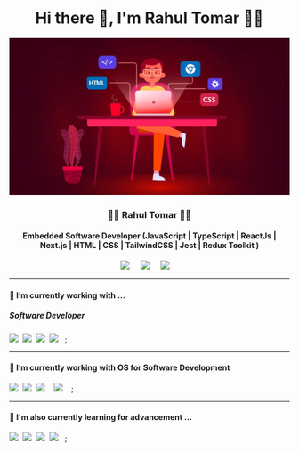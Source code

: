 <h1 align='center'> Hi there 👋, I'm Rahul Tomar  👨‍💻 </h1>


![1](https://github.com/STRahul/STRahul/blob/main/banner.jpg)


<h3 align='center'>
  👨‍💻 Rahul Tomar 👨‍💻
</h3>

<h4 align='center'>
  Embedded Software Developer (JavaScript | TypeScript | ReactJs | Next.js | HTML | CSS | TailwindCSS | Jest | Redux Toolkit )
</h4>



<p align='center'>
  <a href="https://twitter.com/Rahul__Tomar"><img src="https://img.shields.io/badge/twitter-%231DA1F2.svg?&style=for-the-badge&logo=twitter&logoColor=white" /></a>&nbsp;&nbsp;&nbsp;&nbsp;
  <a href="[https://www.linkedin.com/company/techcoderhub](https://www.linkedin.com/in/rahul-singh-tomar-518009182/)"><img src="https://img.shields.io/badge/linkedin-%230077B5.svg?&style=for-the-badge&logo=linkedin&logoColor=white" /></a>&nbsp;&nbsp;&nbsp;&nbsp;
  <a href="mailto:rahultomar03187@gmail.com"><img src="https://img.shields.io/badge/gmail-%23D14836.svg?&style=for-the-badge&logo=gmail&logoColor=white" /></a>&nbsp;&nbsp;&nbsp;&nbsp;
</p>


<hr>

<h4>🔭  I’m currently working with ...</h4>

<h5>Software Developer</h5>
<p >
  <img src="https://img.shields.io/badge/ReactJs-61DAFB.svg?style=for-the-badge&logo=react&logoColor=white" />&nbsp;&nbsp;<img src="https://img.shields.io/badge/TypeScript-3178C6.svg?style=for-the-badge&logo=TypeScript&logoColor=white" />&nbsp;&nbsp;<img src="https://img.shields.io/badge/javascript-%23323330.svg?style=for-the-badge&logo=javascript&logoColor=%23F7DF1E">&nbsp;&nbsp;<img src="https://img.shields.io/badge/NextJS-%23121011.svg?style=for-the-badge&logo=nextdotjs&logoColor=white" />&nbsp;&nbsp ;
</p>


<hr>

<h4>🔭  I’m currently working with OS for Software Development</h4>

<p >
  <img src="https://img.shields.io/badge/Linux-FCC624?style=for-the-badge&logo=linux&logoColor=black" />&nbsp;&nbsp;<img src="https://img.shields.io/badge/Ubuntu-E95420?style=for-the-badge&logo=ubuntu&logoColor=white" />&nbsp;&nbsp<img src = "https://img.shields.io/badge/Windows-0078D6?style=for-the-badge&logo=windows&logoColor=white"/> &nbsp;&nbsp <img src = "https://img.shields.io/badge/mac%20os-000000?style=for-the-badge&logo=macos&logoColor=F0F0F0"/> &nbsp;&nbsp ;
</p>


<hr>

<h4>🌱  I'm also currently learning for advancement ... </h4>
<p >
  <img src="https://img.shields.io/badge/ReactJs-61DAFB.svg?style=for-the-badge&logo=react&logoColor=white" />&nbsp;&nbsp;<img src="https://img.shields.io/badge/TypeScript-3178C6.svg?style=for-the-badge&logo=TypeScript&logoColor=white" />&nbsp;&nbsp;<img src="https://img.shields.io/badge/javascript-%23323330.svg?style=for-the-badge&logo=javascript&logoColor=%23F7DF1E">&nbsp;&nbsp;<img src="https://img.shields.io/badge/NextJS-%23121011.svg?style=for-the-badge&logo=nextdotjs&logoColor=white" />&nbsp;&nbsp ;
</p>







